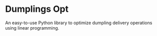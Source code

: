# Dumplings Opt

An easy-to-use Python library to optimize dumpling delivery operations using linear programming. 
